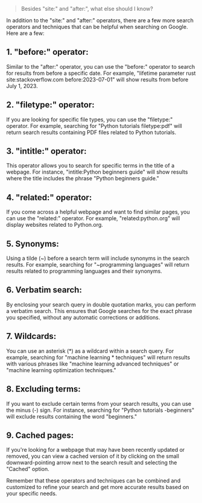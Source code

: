> Besides "site:" and "after:", what else should I know?


In addition to the "site:" and "after:" operators, there are a few more search operators and techniques that can be helpful when searching on Google. Here are a few:

## 1. "before:" operator: 

Similar to the "after:" operator, you can use the "before:" operator to search for results from before a specific date. For example, "lifetime parameter rust site:stackoverflow.com before:2023-07-01" will show results from before July 1, 2023.

## 2. "filetype:" operator: 

If you are looking for specific file types, you can use the "filetype:" operator. For example, searching for "Python tutorials filetype:pdf" will return search results containing PDF files related to Python tutorials.

## 3. "intitle:" operator: 

This operator allows you to search for specific terms in the title of a webpage. For instance, "intitle:Python beginners guide" will show results where the title includes the phrase "Python beginners guide."

## 4. "related:" operator: 

If you come across a helpful webpage and want to find similar pages, you can use the "related:" operator. For example, "related:python.org" will display websites related to Python.org.

## 5. Synonyms: 

Using a tilde (~) before a search term will include synonyms in the search results. For example, searching for "~programming languages" will return results related to programming languages and their synonyms.

## 6. Verbatim search: 

By enclosing your search query in double quotation marks, you can perform a verbatim search. This ensures that Google searches for the exact phrase you specified, without any automatic corrections or additions.

## 7. Wildcards: 

You can use an asterisk (*) as a wildcard within a search query. For example, searching for "machine learning * techniques" will return results with various phrases like "machine learning advanced techniques" or "machine learning optimization techniques."

## 8. Excluding terms: 

If you want to exclude certain terms from your search results, you can use the minus (-) sign. For instance, searching for "Python tutorials -beginners" will exclude results containing the word "beginners."

## 9. Cached pages: 

If you're looking for a webpage that may have been recently updated or removed, you can view a cached version of it by clicking on the small downward-pointing arrow next to the search result and selecting the "Cached" option.

Remember that these operators and techniques can be combined and customized to refine your search and get more accurate results based on your specific needs.